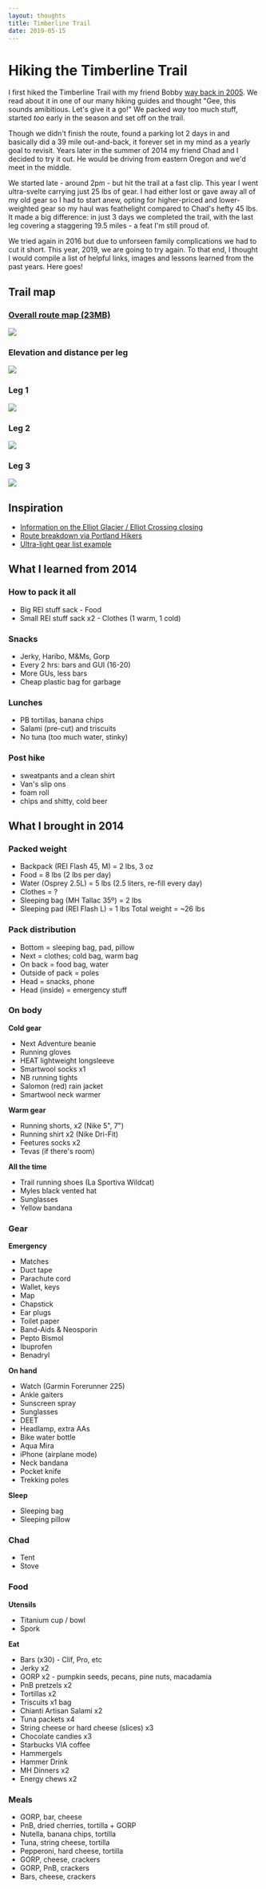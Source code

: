 ```yaml
---
layout: thoughts
title: Timberline Trail
date: 2019-05-15
---
```


# Hiking the Timberline Trail

I first hiked the Timberline Trail with my friend Bobby <a href="https://www.flickr.com/photos/jonagold/sets/72157601400764902/" target="_blank">way back in 2005</a>. We read about it in one of our many hiking guides and thought "Gee, this sounds amibitious. Let's give it a go!" We packed _way_ too much stuff, started _too_ early in the season and set off on the trail. 

Though we didn't finish the route, found a parking lot 2 days in and basically did a 39 mile out-and-back, it forever set in my mind as a yearly goal to revisit. Years later in the summer of 2014 my friend Chad and I decided to try it out. He would be driving from eastern Oregon and we'd meet in the middle. 

We started late - around 2pm - but hit the trail at a fast clip. This year I went ultra-svelte carrying just 25 lbs of gear. I had either lost or gave away all of my old gear so I had to start anew, opting for higher-priced and lower-weighted gear so my haul was feathelight compared to Chad's hefty 45 lbs. It made a big difference: in just 3 days we completed the trail, with the last leg covering a staggering 19.5 miles - a feat I'm still proud of. 

We tried again in 2016 but due to unforseen family complications we had to cut it short. This year, 2019, we are going to try again. To that end, I thought I would compile a list of helpful links, images and lessons learned from the past years. Here goes! 

## Trail map

### <a href="https://www.dropbox.com/s/6wxoej059ojsy1v/timberline_route.pdf?dl=0" target="_blank">Overall route map (23MB)</a>
![](/assets/images/timberline/timberline_route-1.jpg)

### Elevation and distance per leg
![](/assets/images/timberline/timberline_route-2.jpg)

### Leg 1
![](/assets/images/timberline/timberline_route-3.jpg)

### Leg 2
![](/assets/images/timberline/timberline_route-4.jpg)

### Leg 3
![](/assets/images/timberline/timberline_route-5.jpg)

## Inspiration
* <a href="http://www.fs.usda.gov/recarea/mthood/recarea/?recid=71918" target="_blank">Information on the Elliot Glacier / Elliot Crossing closing</a>
* <a href="http://www.portlandhikersfieldguide.org/wiki/Timberline_Trail_around_Mount_Hood_Hike" target="_blank">Route breakdown via Portland Hikers</a>
* <a href="https://docs.google.com/spreadsheet/ccc?key=0Aqh886ycFM9kdHZrUEUyWVdlaGZ0TkRkWUxFWWdMVVE#gid=0" target="_blank">Ultra-light gear list example</a>

## What I learned from 2014

### How to pack it all
* Big REI stuff sack - Food
* Small REI stuff sack x2 - Clothes (1 warm, 1 cold)

### Snacks
* Jerky, Haribo, M&Ms, Gorp
* Every 2 hrs: bars and GUI (16-20)
* More GUs, less bars
* Cheap plastic bag for garbage

### Lunches
* PB tortillas, banana chips
* Salami (pre-cut) and triscuits
* No tuna (too much water, stinky)

### Post hike
* sweatpants and a clean shirt
* Van's slip ons
* foam roll
* chips and shitty, cold beer

## What I brought in 2014

### Packed weight
* Backpack (REI Flash 45, M) = 2 lbs, 3 oz
* Food = 8 lbs (2 lbs per day)
* Water (Osprey 2.5L) = 5 lbs (2.5 liters, re-fill every day)
* Clothes = ?
* Sleeping bag (MH Tallac 35º) = 2 lbs
* Sleeping pad (REI Flash L) = 1 lbs
Total weight = ~26 lbs

### Pack distribution
* Bottom = sleeping bag, pad, pillow
* Next = clothes; cold bag, warm bag
* On back = food bag, water
* Outside of pack = poles
* Head = snacks, phone
* Head (inside) = emergency stuff

### On body
**Cold gear**
* Next Adventure beanie
* Running gloves
* HEAT lightweight longsleeve
* Smartwool socks x1
* NB running tights
* Salomon (red) rain jacket
* Smartwool neck warmer

**Warm gear**
* Running shorts, x2 (Nike 5", 7")
* Running shirt x2 (Nike Dri-Fit)
* Feetures socks x2
* Tevas (if there's room)

**All the time**
* Trail running shoes (La Sportiva Wildcat)
* Myles black vented hat
* Sunglasses
* Yellow bandana

### Gear

**Emergency**
* Matches
* Duct tape
* Parachute cord
* Wallet, keys
* Map
* Chapstick
* Ear plugs
* Toilet paper
* Band-Aids  & Neosporin
* Pepto Bismol
* Ibuprofen
* Benadryl

**On hand**
* Watch (Garmin Forerunner 225)
* Ankle gaiters
* Sunscreen spray
* Sunglasses
* DEET
* Headlamp, extra AAs
* Bike water bottle
* Aqua Mira
* iPhone (airplane mode)
* Neck bandana
* Pocket knife
* Trekking poles

**Sleep**
* Sleeping bag
* Sleeping pillow

### Chad
* Tent
* Stove

### Food

**Utensils**
* Titanium cup / bowl
* Spork

**Eat**
* Bars (x30) - Clif, Pro, etc
* Jerky x2
* GORP x2 - pumpkin seeds, pecans, pine nuts, macadamia
* PnB pretzels x2
* Tortillas x2
* Triscuits x1 bag
* Chianti Artisan Salami x2
* Tuna packets x4
* String cheese or hard cheese (slices) x3
* Chocolate candies x3
* Starbucks VIA coffee
* Hammergels
* Hammer Drink
* MH Dinners x2
* Energy chews x2


### Meals
* GORP, bar, cheese
* PnB, dried cherries, tortilla + GORP
* Nutella, banana chips, tortilla
* Tuna, string cheese, tortilla
* Pepperoni, hard cheese, tortilla
* GORP, cheese, crackers
* GORP, PnB, crackers
* Bars, cheese, crackers
